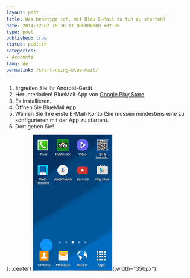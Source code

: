 ```yaml
---
layout: post
title: Was benötige ich, mit Blau E-Mail zu tun zu starten?
date: 2014-12-02 18:36:11.000000000 +02:00
type: post
published: true
status: publish
categories:
- Accounts
lang: de
permalink: /start-using-blue-mail/
---
```



1. Ergreifen Sie Ihr Android-Gerät.
2. Herunterladen! BlueMail-App von [Google Play Store](play.google.com/store/apps/details?id=me.bluemail.mail)
3. Es installieren.
4. Öffnen Sie BlueMail App.
5. Wählen Sie Ihre erste E-Mail-Konto (Sie müssen mindestens eine zu konfigurieren mit der App zu starten).
6. Dort gehen Sie!

{: .center}
![Downloading BlueMail](/assets/Downloading_BlueMail.gif){:width="350px"}
